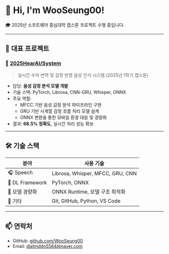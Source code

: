 # 👋 Hi, I'm WooSeung00!

🎓 2025년 소프트웨어 중심대학 캡스톤 프로젝트 수행 중입니다.

---

## 🚀 대표 프로젝트

### 🔹 [2025HearAI/System](https://github.com/2025HearAI/System)

> 실시간 수어 번역 및 감정 반영 음성 인식 시스템 (2025년 1학기 캡스톤)

- 담당: **음성 감정 분석 모델 개발**
- 기술 스택: PyTorch, Librosa, CNN-GRU, Whisper, ONNX
- 주요 역할:
  - MFCC 기반 음성 감정 분석 파이프라인 구현
  - GRU 기반 시계열 감정 흐름 처리 모델 설계
  - ONNX 변환을 통한 모바일 환경 대응 및 경량화
- 결과: **68.5% 정확도**, 실시간 처리 성능 확보

---

## 🛠️ 기술 스택

| 분야 | 사용 기술 |
|------|-----------|
| 🎧 Speech | Librosa, Whisper, MFCC, GRU, CNN |
| 🧠 DL Framework | PyTorch, ONNX |
| 🧪 모델 경량화 | ONNX Runtime, 모델 구조 최적화 |
| 🧰 기타 | Git, GitHub, Python, VS Code |

---

## 📫 연락처

- GitHub: [github.com/WooSeung00](https://github.com/WooSeung00)
- Email: <dlatmddn5584@naver.com>

